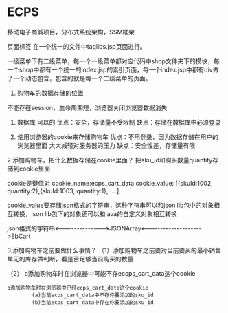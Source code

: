 # ECPS
移动电子商城项目，分布式系统架构，SSM框架

页面标签
在一个统一的文件中taglibs.jsp页面进行。

一级菜单下有二级菜单，每一个一级菜单都对应代码中shop文件夹下的模块，每一个shop中都有一个统一的index.jsp的索引页面，每一个index.jsp中都有div做了一个动态包含，包含的就是每一个二级菜单的页面。


1. 购物车的数据存储的位置

不能存在session，生命周期短，浏览器关闭浏览器数据消失

1.  数据库
        可以的
        优点：安全，存储量不受限制
        缺点：存储在数据库中必须登录

2.   使用浏览器的cookie来存储购物车
       优点：不用登录，因为数据存储在用户的浏览器里面
                     大大减轻对服务器的压力
       缺点：安全性差，存储量有限

2.添加购物车，把什么数据存储在cookie里面？
把sku_id和购买数量quantity存储到cookie里面

cookie是键值对
cookie_name:ecps_cart_data
cookie_value: [{skuId:1002, quantity:2},{skuId:1003, quantity:1},.....]

cookie_value要存储json格式的字符串，这种字符串可以和json lib包中的对象相互转换，json lib包下的对象还可以和java的自定义对象相互转换

json格式的字符串<-------------->JSONArray<------------------->EbCart



3.添加购物车之前要做什么事情？
（1）添加购物车之前要对当前要买的最小销售单元的库存做判断，看是否足够当前购买的数量

 （2）
	a添加购物车时在浏览器中可能不存eccps_cart_data这个cookie

   	b添加购物车时在浏览器中已经ecps_cart_data这个cookie
	        (a)当前ecps_cart_data中不存你要添加的sku_id
	        (b)当前ecps_cart_data中存在你要添加的sku_id
